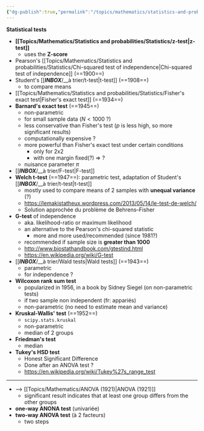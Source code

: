 ```yaml
---
{"dg-publish":true,"permalink":"/topics/mathematics/statistics-and-probabilities/statistics/statistical-tests/","dgHomeLink":true,"dgPassFrontmatter":false}
---
```



**Statistical tests**
- **[[Topics/Mathematics/Statistics and probabilities/Statistics/z-test|z-test]]**
	- uses the **Z-score**
- Pearson's [[Topics/Mathematics/Statistics and probabilities/Statistics/Chi-squared test of independence|Chi-squared test of independence]] (==1900==)
- Student's [[___INBOX___/__à trier/t-test|t-test]] (==1908==)
	- to compare means
- [[Topics/Mathematics/Statistics and probabilities/Statistics/Fisher's exact test|Fisher's exact test]] (==1934==)
- **Barnard's exact test** (==1945==)
	- non-parametric
	- for small sample data ($N<1000$ ?)
	- less conservative than Fisher's test ($p$ is less high, so more significant results)
	- computationally expensive ?
	- more powerful than Fisher's exact test under certain conditions
		- only for 2x2
		- with one margin fixed(?) => ?
	- nuisance parameter $\pi$
- [[___INBOX___/__à trier/F-test|F-test]]
- **Welch t-test** (==1947==): parametric test, adaptation of Student's [[___INBOX___/__à trier/t-test|t-test]]
	- mostly used to compare means of 2 samples with **unequal variance** (?)
	- https://lemakistatheux.wordpress.com/2013/05/14/le-test-de-welch/
	- Solution approchée du problème de Behrens–Fisher
 - **G-test** of independence
	 - aka. likelihood-ratio or maximum likelihood
	 - an alternative to the Pearson's chi-squared statistic
		 - more and more used/recommended (since 1981?)
	 - recommended if sample size is **greater than 1000**
	 - http://www.biostathandbook.com/gtestind.html
	 - https://en.wikipedia.org/wiki/G-test
- [[___INBOX___/__à trier/Wald tests|Wald tests]] (==1943==)
	- parametric
	- for independence ?
- **Wilcoxon rank sum test**
	- popularized in 1956, in a book by Sidney Siegel (on non-parametric tests)
	- if two sample non independent (fr: appariés)
	- non-parametric (no need to estimate mean and variance)
- **Kruskal-Wallis' test** (==1952==)
	- `scipy.stats.kruskal`
	- non-parametric
	- median of 2 groups
- **Friedman's test**
	- median
- **Tukey's HSD test**
	- Honest Significant Difference
	- Done after an ANOVA test ?
	- https://en.wikipedia.org/wiki/Tukey%27s_range_test

---
- --> [[Topics/Mathematics/ANOVA (1921)|ANOVA (1921)]]
	- significant result indicates that at least one group differs from the other groups
- **one-way ANONA test** (univariée)
- **two-way ANOVA test** (à 2 facteurs)
	- two steps
